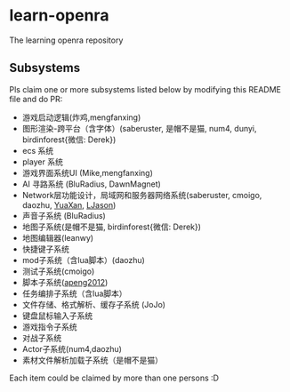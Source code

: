 # learn-openra
The learning openra repository

## Subsystems

Pls claim one or more subsystems listed below by modifying this README file and do PR:

- 游戏启动逻辑(炸鸡,mengfanxing)
- 图形渲染-跨平台（含字体）(saberuster, 是帽不是猫, num4, dunyi, birdinforest{微信: Derek})
- ecs 系统
- player 系统
- 游戏界面系统UI (Mike,mengfanxing)
- AI 寻路系统 (BluRadius, DawnMagnet)
- Network层功能设计，局域网和服务器网络系统(saberuster, cmoigo, daozhu, [YuaXan](https://github.com/YuaXan), [LJason](https://github.com/LJason77))
- 声音子系统 (BluRadius)
- 地图子系统(是帽不是猫, birdinforest{微信: Derek})
- 地图编辑器(leanwy)
- 快捷键子系统
- mod子系统（含lua脚本）(daozhu)
- 测试子系统(cmoigo)
- 脚本子系统([apeng2012](https://github.com/apeng2012))
- 任务编排子系统（含lua脚本）
- 文件存储、格式解析、缓存子系统 (JoJo)
- 键盘鼠标输入子系统
- 游戏指令子系统
- 对战子系统
- Actor子系统(num4,daozhu)
- 素材文件解析加载子系统（是帽不是猫）

Each item could be claimed by more than one persons :D

